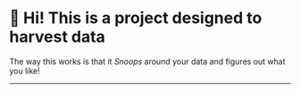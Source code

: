 # 👋 Hi! This is a project designed to harvest data
The way this works is that it *Snoops* around your data
and figures out what you like! 
***

